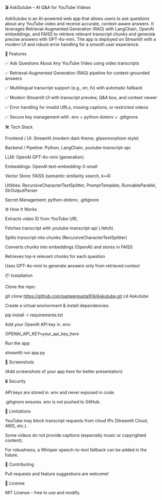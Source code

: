 🎬 AskSutube – AI Q&A for YouTube Videos

AskSutube is an AI-powered web app that allows users to ask questions about any YouTube video and receive accurate, context-aware answers.
It leverages Retrieval-Augmented Generation (RAG) with LangChain, OpenAI embeddings, and FAISS to retrieve relevant transcript chunks and generate precise answers with GPT-4o-mini.
The app is deployed on Streamlit with a modern UI and robust error handling for a smooth user experience.

🚀 Features

✅ Ask Questions About Any YouTube Video using video transcripts

✅ Retrieval-Augmented Generation (RAG) pipeline for context-grounded answers

✅ Multilingual transcript support (e.g., en, hi) with automatic fallback

✅ Modern Streamlit UI with transcript preview, Q&A box, and context viewer

✅ Error handling for invalid URLs, missing captions, or restricted videos

✅ Secure key management with .env + python-dotenv + .gitignore

🛠 Tech Stack

Frontend / UI: Streamlit (modern dark theme, glassmorphism style)

Backend / Pipeline: Python, LangChain, youtube-transcript-api

LLM: OpenAI GPT-4o-mini (generation)

Embeddings: OpenAI text-embedding-3-small

Vector Store: FAISS (semantic similarity search, k=4)

Utilities: RecursiveCharacterTextSplitter, PromptTemplate, RunnableParallel, StrOutputParser

Secret Management: python-dotenv, .gitignore

⚙️ How It Works

Extracts video ID from YouTube URL

Fetches transcript with youtube-transcript-api (.fetch)

Splits transcript into chunks (RecursiveCharacterTextSplitter)

Converts chunks into embeddings (OpenAI) and stores in FAISS

Retrieves top-k relevant chunks for each question

Uses GPT-4o-mini to generate answers only from retrieved context

📦 Installation

Clone the repo:

git clone https://github.com/sameergupta914/Askutube.git
cd Askutube


Create a virtual environment & install dependencies:

pip install -r requirements.txt


Add your OpenAI API key in .env:

OPENAI_API_KEY=your_api_key_here


Run the app:

streamlit run app.py

📸 Screenshots

(Add screenshots of your app here for better presentation)

🔒 Security

API keys are stored in .env and never exposed in code.

.gitignore ensures .env is not pushed to GitHub.

🚧 Limitations

YouTube may block transcript requests from cloud IPs (Streamlit Cloud, AWS, etc.).

Some videos do not provide captions (especially music or copyrighted content).

For robustness, a Whisper speech-to-text fallback can be added in the future.

🤝 Contributing

Pull requests and feature suggestions are welcome!

📜 License

MIT License – free to use and modify.
